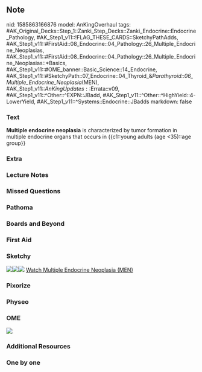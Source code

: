 ## Note
nid: 1585863166876
model: AnKingOverhaul
tags: #AK_Original_Decks::Step_1::Zanki_Step_Decks::Zanki_Endocrine::Endocrine_Pathology, #AK_Step1_v11::!FLAG_THESE_CARDS::SketchyPathAdds, #AK_Step1_v11::#FirstAid::08_Endocrine::04_Pathology::26_Multiple_Endocrine_Neoplasias, #AK_Step1_v11::#FirstAid::08_Endocrine::04_Pathology::26_Multiple_Endocrine_Neoplasias::*Basics, #AK_Step1_v11::#OME_banner::Basic_Science::14_Endocrine, #AK_Step1_v11::#SketchyPath::07_Endocrine::04_Thyroid_&_Parathyroid::06_Multiple_Endocrine_Neoplasia_(MEN), #AK_Step1_v11::$AnKingUpdates::$Errata::v09, #AK_Step1_v11::^Other::^EXPN::JBadd, #AK_Step1_v11::^Other::^HighYield::4-LowerYield, #AK_Step1_v11::^Systems::Endocrine::JBadds
markdown: false

### Text
<b>Multiple endocrine neoplasia</b> is characterized by tumor
formation in multiple endocrine organs that occurs in {{c1::young
adults (age <35)::age group}}

### Extra


### Lecture Notes


### Missed Questions


### Pathoma


### Boards and Beyond


### First Aid


### Sketchy
<img src="MEN_1566160514431.jpg"><img src=
"MEN%20-%20young%20age_1566160514431.jpg"><img src="zOverall.png">
<a href=
"https://dashboard.sketchy.com/study/medical/courses/medical-pathophysiology/units/medical-pathophysiology-endocrine/videos/medical-pathophysiology-endocrine-thyroid-and-parathyroid-multiple-endocrine-neoplasia-men?utm_source=anki&utm_medium=partnership&utm_campaign=february_update&utm_content=medical">
Watch Multiple Endocrine Neoplasia (MEN)</a>

### Pixorize


### Physeo


### OME
<div class="ome-widget">
  <a href=
  "https://onlinemeded.org/spa/endocrine?ref=anki"><img src="_OME_AnkiFlashcards_Topic_6.png"></a>
</div>

### Additional Resources


### One by one

